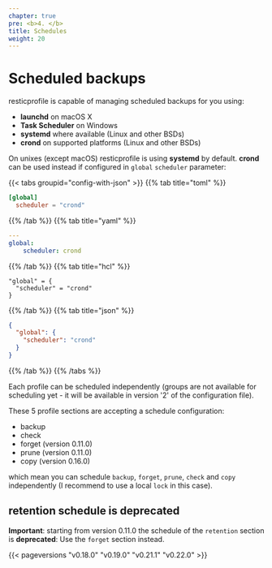 ```yaml
---
chapter: true
pre: <b>4. </b>
title: Schedules
weight: 20
---
```



# Scheduled backups

resticprofile is capable of managing scheduled backups for you using:
- **launchd** on macOS X
- **Task Scheduler** on Windows
- **systemd** where available (Linux and other BSDs)
- **crond** on supported platforms (Linux and other BSDs)

On unixes (except macOS) resticprofile is using **systemd** by default. **crond** can be used instead if configured in `global` `scheduler` parameter:

{{< tabs groupid="config-with-json" >}}
{{% tab title="toml" %}}

```toml
[global]
  scheduler = "crond"
```

{{% /tab %}}
{{% tab title="yaml" %}}

```yaml
---
global:
    scheduler: crond
```

{{% /tab %}}
{{% tab title="hcl" %}}

```hcl
"global" = {
  "scheduler" = "crond"
}
```

{{% /tab %}}
{{% tab title="json" %}}

```json
{
  "global": {
    "scheduler": "crond"
  }
}
```

{{% /tab %}}
{{% /tabs %}}




Each profile can be scheduled independently (groups are not available for scheduling yet - it will be available in version '2' of the configuration file).

These 5 profile sections are accepting a schedule configuration:
- backup
- check
- forget (version 0.11.0)
- prune (version 0.11.0)
- copy (version 0.16.0)

which mean you can schedule `backup`, `forget`, `prune`, `check` and `copy` independently (I recommend to use a local `lock` in this case).

## retention schedule is deprecated
**Important**:
starting from version 0.11.0 the schedule of the `retention` section is **deprecated**: Use the `forget` section instead.


{{< pageversions "v0.18.0" "v0.19.0" "v0.21.1" "v0.22.0" >}}
